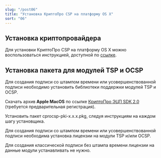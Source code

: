 ```yaml
---
slug: "/post06"
title: "Установка КриптоПро CSP на платформу OS X"
sort: "06"
---
```

## Установка криптопровайдера

Для установки КриптоПро CSP на платформу OS X можно воспользоваться инструкцией, доступной по [ссылке](https://cryptostore.ru/article/instruktsii/ustanovka_i_vvod_litsenzii_kriptopro_csp_5_0_na_mac_os/?).

## Установка пакета для модулей TSP и OCSP

Для создания подписи со штампом времени или усовершенствованной подписи необходимо установить библиотеки поддержки модулей TSP и OCSP.

Скачать архив **Apple MacOS** по ссылке [КриптоПро ЭЦП SDK 2.0](https://www.cryptopro.ru/products/cades/downloads) (требуется предварительная регистрация).

Установить пакет cprocsp-pki-x.x.x.pkg, следуя инструкциям на каждом шагу установщика.

Для создания подписи со штампом времени или усовершенствованной подписи необходима установка лицензии на модули TSP и/или OCSP.

Для создания классической подписи без штампа времени лицензии на данные модули устанавливать не нужно.